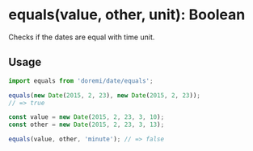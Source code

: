 # equals(value, other, unit): Boolean

Checks if the dates are equal with time unit.

## Usage

```js
import equals from 'doremi/date/equals';

equals(new Date(2015, 2, 23), new Date(2015, 2, 23));
// => true

const value = new Date(2015, 2, 23, 3, 10);
const other = new Date(2015, 2, 23, 3, 13);

equals(value, other, 'minute'); // => false
```

